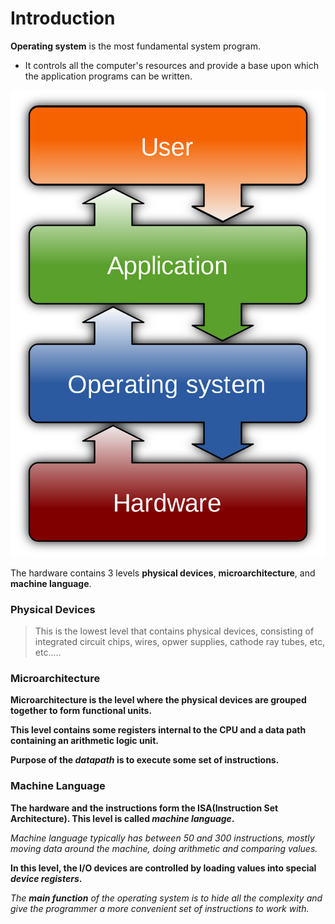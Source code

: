 # Introduction

**Operating system** is the most fundamental system program.
- It controls all the computer's resources and provide a base upon which the application programs can be written.

![image](https://github.com/C0DER11101/OS_SelfStudy/blob/OS_SelfStudy/LayersOfOS.png?raw=true)

The hardware contains 3 levels **physical devices**, **microarchitecture**, and **machine language**.

### Physical Devices

> This is the lowest level that contains physical devices, consisting of integrated circuit chips, wires, opwer supplies, cathode ray tubes, etc, etc.....

### Microarchitecture
**Microarchitecture is the level where the physical devices are grouped together to form functional units.**

**This level contains some registers internal to the CPU and a data path containing an arithmetic logic unit.**

**Purpose of the _datapath_ is to execute some set of instructions.**


### Machine Language
**The hardware and the instructions form the ISA(Instruction Set Architecture). This level is called _machine language_.**

_Machine language typically has between 50 and 300 instructions, mostly moving data around the machine, doing arithmetic and comparing values._

**In this level, the I/O devices are controlled by loading values into special _device registers_.**


_The **main function** of the operating system is to hide all the complexity and give the programmer a more convenient set of instructions to work with._
